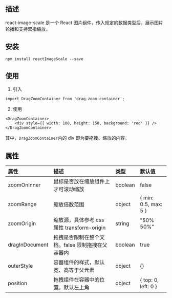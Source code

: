 <!--
 * Author  rhys.zhao
 * Date  2021-09-16 13:23:39
 * LastEditors  rhys.zhao
 * LastEditTime  2022-06-07 10:31:10
 * Description 拖拽、缩放容器组件
-->

## 描述

react-image-scale 是一个 React 图片组件，传入规定的数据类型后，展示图片轮播和支持双指缩放。

## 安装

```
npm install reactImageScale --save
```

## 使用

1. 引入

```
import DragZoomContainer from 'drag-zoom-container';
```

2. 使用

```
<DragZoomContainer>
    <div style={{ width: 100, height: 150, background: 'red' }} />
</DragZoomContainer>
```

其中，`DragZoomContainer`内的 div 即为要拖拽、缩放的内容。

## 属性

| 属性           | 描述                                             | 类型    | 默认值               |
| :------------- | :----------------------------------------------- | :------ | :------------------- |
| zoomOnInner    | 鼠标是否放在缩放组件上才可滚动缩放               | boolean | false                |
| zoomRange      | 缩放倍数范围                                     | object  | { min: 0.5, max: 5 } |
| zoomOrigin     | 缩放源，具体参考 css 属性 transform-origin       | string  | "50% 50%"            |
| dragInDocument | 拖拽是否限制在整个文档。false 限制拖拽在父容器内 | boolean | true                 |
| outerStyle     | 容器组件的样式，默认宽、高等于父元素             | object  | {}                   |
| position       | 拖拽组件在容器中的位置。默认左上角               | object  | { top: 0, left: 0 }  |
